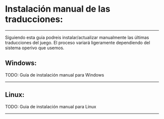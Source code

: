 # Instalación manual de las traducciones:
---
Siguiendo esta guia podreis instalar/actualizar manualmente las últimas traducciones del juego.
El proceso variará ligeramente dependiendo del sistema operivo que usemos.

## Windows:
TODO: Guía de instalación manual para Windows

---
## Linux:
TODO: Guia de instalación manual para Linux

---